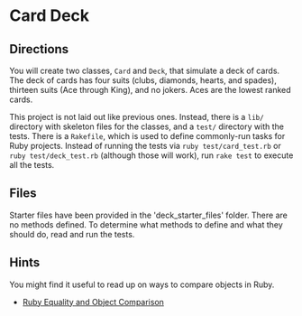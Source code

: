 # Card Deck

## Directions

You will create two classes, `Card` and `Deck`, that simulate a deck of cards. The deck of cards has four suits (clubs, diamonds, hearts, and spades), thirteen suits (Ace through King), and no jokers. Aces are the lowest ranked cards.

This project is not laid out like previous ones. Instead, there is a `lib/` directory with skeleton files for the classes, and a `test/` directory with the tests. There is a `Rakefile`, which is used to define commonly-run tasks for Ruby projects. Instead of running the tests via `ruby test/card_test.rb` or `ruby test/deck_test.rb` (although those will work), run `rake test` to execute all the tests.

## Files

Starter files have been provided in the 'deck_starter_files' folder. There are no methods defined. To determine what methods to define and what they should do, read and run the tests.

## Hints

You might find it useful to read up on ways to compare objects in Ruby.

- [Ruby Equality and Object Comparison](https://www.skorks.com/2009/09/ruby-equality-and-object-comparison/)